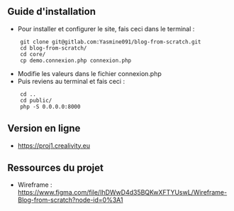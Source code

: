 ## Guide d'installation
* Pour installer et configurer le site, fais ceci dans le terminal :
```
    git clone git@gitlab.com:Yasmine091/blog-from-scratch.git
    cd blog-from-scratch/
    cd core/
    cp demo.connexion.php connexion.php
```
* Modifie les valeurs dans le fichier connexion.php
* Puis reviens au terminal et fais ceci :
```
    cd ..
    cd public/
    php -S 0.0.0.0:8000
```

## Version en ligne
* https://proj1.crealivity.eu

## Ressources du projet
* Wireframe : https://www.figma.com/file/IhDWwD4d35BQKwXFTYUswL/Wireframe-Blog-from-scratch?node-id=0%3A1
